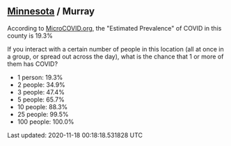 
## [Minnesota](/united-states/minnesota) / Murray

According to [MicroCOVID.org](http://microcovid.org),
the "Estimated Prevalence" of COVID in this county is 19.3%

If you interact with a certain number of people in this location
(all at once in a group, or spread out across the day), what is the chance that
1 or more of them has COVID?

- 1 person: 19.3%
- 2 people: 34.9%
- 3 people: 47.4%
- 5 people: 65.7%
- 10 people: 88.3%
- 25 people: 99.5%
- 100 people: 100.0%

Last updated: 2020-11-18 00:18:18.531828 UTC
